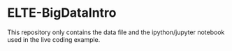 # ELTE-BigDataIntro

This repository only contains the data file and the ipython/jupyter notebook used in the live coding example.
